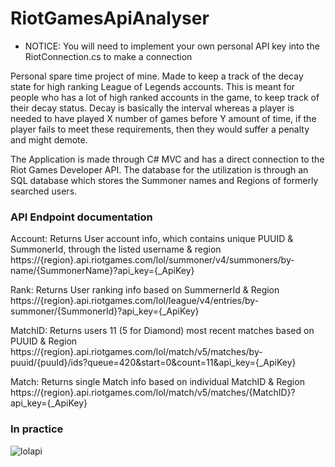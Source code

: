# RiotGamesApiAnalyser
- NOTICE: You will need to implement your own personal API key into the RiotConnection.cs to make a connection

Personal spare time project of mine.
Made to keep a track of the decay state for high ranking League of Legends accounts.
This is meant for people who has a lot of high ranked accounts in the game, to keep track of their decay status.
Decay is basically the interval whereas a player is needed to have played X number of games before Y amount of time, if the player fails to meet these requirements, then they would suffer a penalty and might demote.

The Application is made through C# MVC and has a direct connection to the Riot Games Developer API.
The database for the utilization is through an SQL database which stores the Summoner names and Regions of formerly searched users.


### API Endpoint documentation
Account: Returns User account info, which contains unique PUUID & SummonerId, through the listed username & region
https://{region}.api.riotgames.com/lol/summoner/v4/summoners/by-name/{SummonerName}?api_key={_ApiKey}

Rank: Returns User ranking info based on SummernerId & Region
https://{region}.api.riotgames.com/lol/league/v4/entries/by-summoner/{SummonerId}?api_key={_ApiKey}

MatchID: Returns users 11 (5 for Diamond) most recent matches based on PUUID & Region
https://{region}.api.riotgames.com/lol/match/v5/matches/by-puuid/{puuId}/ids?queue=420&start=0&count=11&api_key={_ApiKey}

Match: Returns single Match info based on individual MatchID & Region
https://{region}.api.riotgames.com/lol/match/v5/matches/{MatchID}?api_key={_ApiKey}

### In practice
![lolapi](https://user-images.githubusercontent.com/59696753/173826954-5ea65fc6-8d2f-4343-aa43-a33ce3d42cd0.png)
